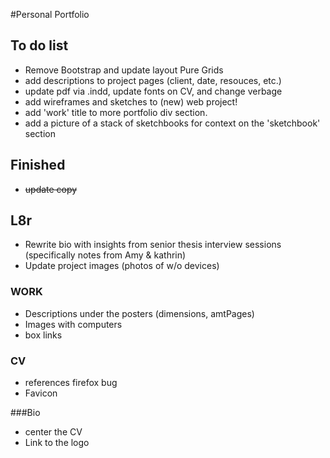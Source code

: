 #Personal Portfolio

## To do list

- Remove Bootstrap and update layout Pure Grids
- add descriptions to project pages (client, date, resouces, etc.)
- update pdf via .indd, update fonts on CV, and change verbage
- add wireframes and sketches to (new) web project!
- add 'work' title to more portfolio div section.
- add a picture of a stack of sketchbooks for context on the 'sketchbook' section

## Finished
- ~~update copy~~

## L8r

- Rewrite bio with insights from senior thesis interview sessions (specifically notes from Amy & kathrin)
- Update project images (photos of w/o devices)

### WORK
- Descriptions under the posters (dimensions, amtPages)
- Images with computers
- box links

### CV
- references firefox bug
- Favicon

###Bio
- center the CV
- Link to the logo 
